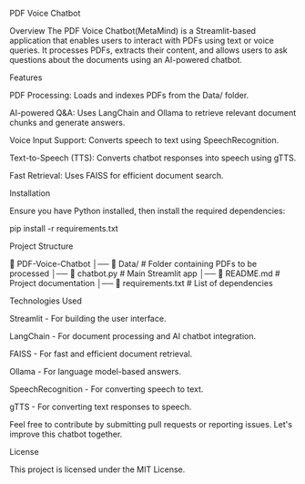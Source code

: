 PDF Voice Chatbot

Overview
The PDF Voice Chatbot(MetaMind) is a Streamlit-based application that enables users to interact with PDFs using text or voice queries. It processes PDFs, extracts their content, and allows users to ask questions about the documents using an AI-powered chatbot.


Features

PDF Processing: Loads and indexes PDFs from the Data/ folder.

AI-powered Q&A: Uses LangChain and Ollama to retrieve relevant document chunks and generate answers.

Voice Input Support: Converts speech to text using SpeechRecognition.

Text-to-Speech (TTS): Converts chatbot responses into speech using gTTS.

Fast Retrieval: Uses FAISS for efficient document search.


Installation

Ensure you have Python installed, then install the required dependencies:

pip install -r requirements.txt


Project Structure

📁 PDF-Voice-Chatbot
│── 📁 Data/               # Folder containing PDFs to be processed
│── 📄 chatbot.py              # Main Streamlit app
│── 📄 README.md           # Project documentation
│── 📄 requirements.txt    # List of dependencies


Technologies Used

Streamlit - For building the user interface.

LangChain - For document processing and AI chatbot integration.

FAISS - For fast and efficient document retrieval.

Ollama - For language model-based answers.

SpeechRecognition - For converting speech to text.

gTTS - For converting text responses to speech.


Feel free to contribute by submitting pull requests or reporting issues. Let's improve this chatbot together.

License

This project is licensed under the MIT License.
